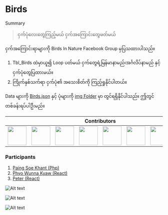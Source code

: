 ﻿# Birds

Summary
>ငှက်ပုံလေးတွေကြည့်မယ် ငှက်အကြောင်းတွေဖတ်မယ်

ငှက်အကြောင်းရာများကို Birds In Nature Facebook Group မှပြသထားပါသည်။

1. Tbl_Birds ထဲမှာယူ၍ Loop ပတ်မယ် ငှက်‌‌တွေရဲ့မြန်မာနာမည်၊အင်္ဂလိပ်နာမည် နှင့် ငှက်ပုံတွေပြထားမယ်။
2. ကြိုက်နှစ်သက်ရာ ငှက်ပုံ၏ အသေးစိတ်ကို ကြည့်ရှုနိုင်ပါတယ်။


Data များကို [Birds.json](https://github.com/sannlynnhtun-coding/Birds/blob/main/BaganMap.json) နှင့် ပုံများကို [img Folder](https://github.com/sannlynnhtun-coding/Birds/blob/main/img) မှာ တွင်ရရှိနိုင်ပါသည်။ ဤတွင်တစ်ခန်းရပ်ပါဦးမည်။

<table>
 <thead>
  <tr>
   <th colspan="11">Contributors</th>
  </tr>
 </thead>
    <tbody>
        <tr>
            <td><a href="https://github.com/sannlynnhtun-coding"><img src="https://github.com/sannlynnhtun-coding.png" width="60px;"/></a></td>
            <td><a href="https://github.com/mgchit-coding"><img src="https://github.com/mgchit-coding.png" width="60px;"/></a></td>
            <td><a href="https://github.com/Rasunon-Soare"><img src="https://github.com/Rasunon-Soare.png" width="60px;"/></a></td>
            <td><a href="https://github.com/dabria2004"><img src="https://github.com/dabria2004.png" width="60px;"/></a></td> 
            <td><a href="https://github.com/myatphonethant-dev"><img src="https://github.com/myatphonethant-dev.png" width="60px;"/></a></td>
            <td><a href="https://github.com/myatthitlwin8"><img src="https://github.com/myatthitlwin8.png" width="60px;"/></a></td>
            <td><a href="https://github.com/YeYintAung94"><img src="https://github.com/YeYintAung94.png" width="60px;"/></a></td>
            <td><a href="https://github.com/ayechanaungybm"><img src="https://github.com/ayechanaungybm.png" width="60px;"/></a></td>
        </tr>
    </tbody>
</table>

### Participants
1. [Paing Soe Khant (Php)](https://github.com/PaingSKhant/Birds)
2. [Phyo Wunna Kyaw (React)](https://github.com/Phyowunnakyaw/Birds)
3. [Peter (React)](https://github.com/peterlianpi/Birds)

![Alt text](https://github.com/sannlynnhtun-coding/Birds/blob/main/BirdsFlow1.PNG)

![Alt text](https://github.com/sannlynnhtun-coding/Birds/blob/main/BirdsFlow2.PNG)

![Alt text](https://github.com/sannlynnhtun-coding/Birds/blob/main/BirdsMindMap.PNG)
